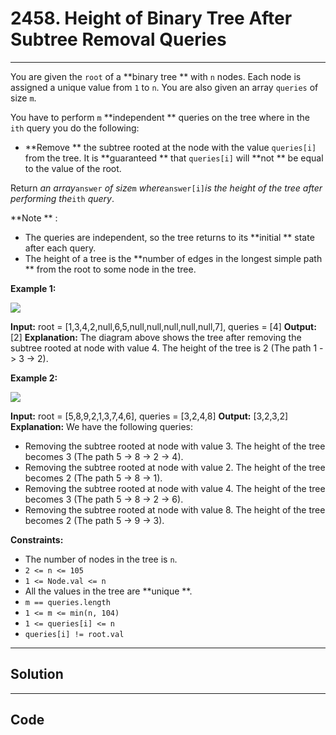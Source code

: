# 2458. Height of Binary Tree After Subtree Removal Queries

---

You are given the `root` of a **binary tree ** with `n` nodes. Each node is assigned a unique value from `1` to `n`. You are also given an array `queries` of size `m`.

You have to perform `m` **independent ** queries on the tree where in the `ith` query you do the following:

  * **Remove ** the subtree rooted at the node with the value `queries[i]` from the tree. It is **guaranteed ** that `queries[i]` will **not ** be equal to the value of the root.



Return _an array_`answer` _of size_`m` _where_`answer[i]`_is the height of the tree after performing the_`ith` _query_.

**Note ** :

  * The queries are independent, so the tree returns to its **initial ** state after each query.
  * The height of a tree is the **number of edges in the longest simple path ** from the root to some node in the tree.



 

**Example 1:**

![](https://assets.leetcode.com/uploads/2022/09/07/binaryytreeedrawio-1.png)


**Input:** root = [1,3,4,2,null,6,5,null,null,null,null,null,7], queries = [4]
**Output:** [2]
**Explanation:** The diagram above shows the tree after removing the subtree rooted at node with value 4.
The height of the tree is 2 (The path 1 -> 3 -> 2).


**Example 2:**

![](https://assets.leetcode.com/uploads/2022/09/07/binaryytreeedrawio-2.png)


**Input:** root = [5,8,9,2,1,3,7,4,6], queries = [3,2,4,8]
**Output:** [3,2,3,2]
**Explanation:** We have the following queries:
- Removing the subtree rooted at node with value 3. The height of the tree becomes 3 (The path 5 -> 8 -> 2 -> 4).
- Removing the subtree rooted at node with value 2. The height of the tree becomes 2 (The path 5 -> 8 -> 1).
- Removing the subtree rooted at node with value 4. The height of the tree becomes 3 (The path 5 -> 8 -> 2 -> 6).
- Removing the subtree rooted at node with value 8. The height of the tree becomes 2 (The path 5 -> 9 -> 3).


 

**Constraints:**

  * The number of nodes in the tree is `n`.
  * `2 <= n <= 105`
  * `1 <= Node.val <= n`
  * All the values in the tree are **unique **.
  * `m == queries.length`
  * `1 <= m <= min(n, 104)`
  * `1 <= queries[i] <= n`
  * `queries[i] != root.val`

---

## Solution



---

## Code
```python


```